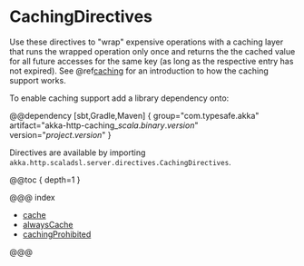 # CachingDirectives

Use these directives to "wrap" expensive operations with a caching layer that
runs the wrapped operation only once and returns the the cached value for all
future accesses for the same key (as long as the respective entry has not expired).
See @ref[caching](../../../common/caching.md) for an introduction to how the
caching support works.

To enable caching support add a library dependency onto:

@@dependency [sbt,Gradle,Maven] {
  group="com.typesafe.akka"
  artifact="akka-http-caching_$scala.binary.version$"
  version="$project.version$"
}

Directives are available by importing
`akka.http.scaladsl.server.directives.CachingDirectives`.

@@toc { depth=1 }

@@@ index

* [cache](cache.md)
* [alwaysCache](alwaysCache.md)
* [cachingProhibited](cachingProhibited.md)

@@@
